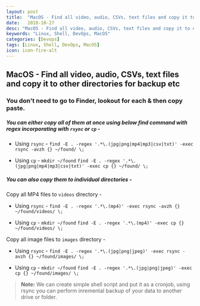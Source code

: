 ```yaml
---
layout: post
title:  "MacOS - Find all video, audio, CSVs, text files and copy it to other directories for backup etc"
date:   2018-10-27
desc: "MacOS - Find all video, audio, CSVs, text files and copy it to other directories for backup etc"
keywords: "Linux, Shell, DevOps, MacOS"
categories: [Devops]
tags: [Linux, Shell, DevOps, MacOS]
icon: icon-fire-alt
---
```


## **MacOS - Find all video, audio, CSVs, text files and copy it to other directories for backup etc**

### You don't need to go to Finder, lookout for each & then copy paste.

##### You can either copy all of them at once using below find command with regex incorporating with `rsync` or `cp` - 

- Using `rsync` - 
  `find -E . -regex '.*\.(jpg|png|mp4|mp3|csv|txt)' -exec rsync -avzh {} ~/found/ \;`

- Using `cp` - 
  `mkdir ~/found`
  `find -E . -regex '.*\.(jpg|png|mp4|mp3|csv|txt)' -exec cp {} ~/found/ \;`

##### You can also copy them to individual directories - 

Copy all MP4 files to `videos` directory -

- Using `rsync` -
  `find -E . -regex '.*\.(mp4)' -exec rsync -avzh {} ~/found/videos/ \;`

- Using `cp` -
  `mkdir ~/found`
  `find -E . -regex '.*\.(mp4)' -exec cp {} ~/found/videos/ \;`

Copy all image files to `images` directory -

- Using `rsync` -
  `find -E . -regex '.*\.(jpg|png|jpeg)' -exec rsync -avzh {} ~/found/images/ \;`

- Using `cp` -
  `mkdir ~/found`
  `find -E . -regex '.*\.(jpg|png|jpeg)' -exec cp {} ~/found/images/ \;`


> **Note:** We can create simple shell script and put it as a cronjob, using rsync you can perform inremental backup of your data to another drive or folder. 
